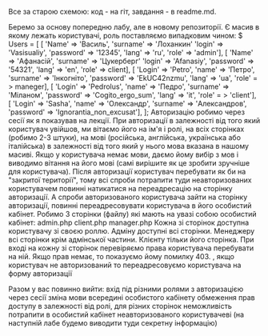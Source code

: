 Все за старою схемою: код - на гіт, завдання - в readme.md.

Беремо за основу попередню лабу, але в новому репозиторії.
Є масив в якому лежать користувачі, роль поставляємо випадковим чином:
$ Users = [
[ 'Name' => 'Василь', 'surname' => 'Лоханкин' 'login' => 'Vasisualiy', 'password' => '12345', 'lang' => 'ru', 'role' => 'admin'],
[ 'Name' => 'Афанасій', 'surname' => 'Цукерберг' 'login' => 'Afanasiy', 'password' => '54321', 'lang' => 'en', 'role' => client],
[ 'Login' => 'Petro', 'name' => 'Петро', 'surname' => 'Інкогніто', 'password' => 'EkUC42nzmu', 'lang' => 'ua', 'role' = > maneger],
[ 'Login' => 'Pedrolus', 'name' => 'Педро', 'surname' => 'Міланом', 'password' => 'Cogito_ergo_sum', 'lang' => 'it', 'role' = > 'client'],
[
'Login' => 'Sasha', 'name' => 'Олександр', 'surname' => 'Александров', 'password' => 'Ignorantia_non_excusat'],
];
Авторизацію робимо через сесії як я показував на лекції.
При авторизації в залежності від того який користувач увійшов, ми вітаємо його на ім'я і ролі, на всіх сторінках (робимо 2-3 штуки), на мові (російська, англійська, українська або італійська) в залежності від того який у нього мова вказана в нашому масиві.
Якщо у користувача немає мови, даємо йому вибір з мов і виводимо вітання на його мові (самі вирішите як це зробити зручніше для користувача).
Після авторизації користувач перебувати як би на "закритої території", тому всі спроби потрапити туди неавторизованих користувачем повинні натикатися на переадресацію на сторінку авторизації. А спроби авторизованого користувача зайти на сторінку авторизації, повинні переадресовувати користувача в його особистий кабінет.
Робимо 3 сторінки (файлу) які мають на увазі собою особистий кабінет:
admin.php
client.php
manager.php
Кожна зі сторінок доступна користувачу зі своєю роллю. Адміну доступні всі сторінки. Менеджеру всі сторінки крім адмінської частини. Клієнту тільки його сторінка. При вході на кожну зі сторінок перевіряємо права користувача перебувати на ній.
Якщо прав немає, то показуємо йому помилку 403. <? Php header ( 'HTTP / 1.0 403 Forbidden');?>,
якщо користувач не авторизований то переадресовуємо користувача на форму авторизації <? php header ( "Location: http://lab2.ua/login.php"); ?>



Разом у вас повинно вийти:
вхід під різними ролями з авторизацією через сесії
зміна мови всередині особистого кабінету
обмеження прав доступу в залежності від ролі, для різних сторінок
неможливість потрапити в особистий кабінет неавторизованого користувачеві (на наступній лабе будемо виводити туди секретну інформацію)
